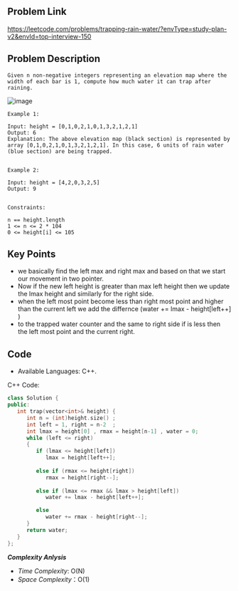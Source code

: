 ## Problem Link

https://leetcode.com/problems/trapping-rain-water/?envType=study-plan-v2&envId=top-interview-150

## Problem Description


```
Given n non-negative integers representing an elevation map where the width of each bar is 1, compute how much water it can trap after raining.
```
![image](https://assets.leetcode.com/uploads/2018/10/22/rainwatertrap.png)
```
Example 1:

Input: height = [0,1,0,2,1,0,1,3,2,1,2,1]
Output: 6
Explanation: The above elevation map (black section) is represented by array [0,1,0,2,1,0,1,3,2,1,2,1]. In this case, 6 units of rain water (blue section) are being trapped.


Example 2:

Input: height = [4,2,0,3,2,5]
Output: 9
 

Constraints:

n == height.length
1 <= n <= 2 * 104
0 <= height[i] <= 105

```
## Key Points

- we basically find the left max and right max and based on that we start our movement in two pointer.
- Now if the new left height is greater than max left height then we update the lmax height and similarly for the right side.
- when the left most point become less than right most point and higher than the current left we add the differnce (water += lmax - height[left++] )
- to the trapped water counter and the same to right side if is less then the left most point and the current right.
## Code

- Available Languages: C++.


C++ Code:

```cpp
class Solution {
public:
   int trap(vector<int>& height) {
      int n = (int)height.size() ;
      int left = 1, right = n-2  ;
      int lmax = height[0] , rmax = height[n-1] , water = 0;
      while (left <= right)
      {
         if (lmax <= height[left])
            lmax = height[left++];
         
         else if (rmax <= height[right])
            rmax = height[right--];
         
         else if (lmax <= rmax && lmax > height[left])
            water += lmax - height[left++];

         else 
            water += rmax - height[right--];
      }
      return water;
   }
};
```

**_Complexity Anlysis_**

- _Time Complexity_: O(N)
- _Space Complexity_：O(1)
